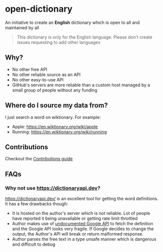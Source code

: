 # open-dictionary

An initiative to create an **English** dictionary which is open to all and maintained by all

> This dictionary is only for the English language. Please don't create issues requesting to add other languages

## Why?

* No other free API
* No other reliable source as an API
* No other easy-to-use API
* GitHub's servers are more reliable than a custom host managed by a small group of people without any funding

## Where do I source my data from?

I just search a word on wiktionary. For example:

* Apple: https://en.wiktionary.org/wiki/apple
* Running: https://en.wiktionary.org/wiki/running

## Contributions

Checkout the [Contributions guide](./CONTRIBUTING.md)

## FAQs

### Why not use https://dictionaryapi.dev?

https://dictionaryapi.dev/ is an excellent tool for getting the word definitions. It has a few drawbacks though:

* It is hosted on the author's server which is not reliable. Lot of people have reported it being unavailable or getting
  rate limit throttled
* Author makes use
  of [undocumented Google API](https://github.com/meetDeveloper/freeDictionaryAPI/blob/239fd2ec930eb2a9c947bf1dda84292290797003/modules/dictionary.js#L138-L142)
  to fetch the definition and the Google API looks very fragile. If Google decides to change the output, the Author's
  API will break or return malformed response.
* Author parses the free text in a type unsafe manner which is dangerous and difficult to debug
